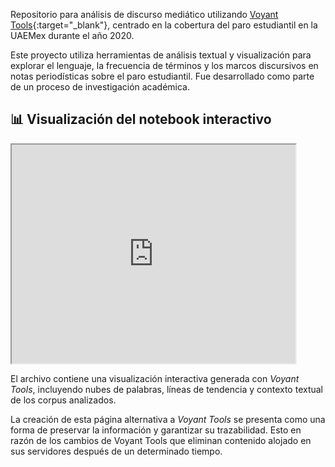 
Repositorio para análisis de discurso mediático utilizando [Voyant Tools](https://voyant-tools.org/){:target="_blank"}, centrado en la cobertura del paro estudiantil en la UAEMex durante el año 2020.

Este proyecto utiliza herramientas de análisis textual y visualización para explorar el lenguaje, la frecuencia de términos y los marcos discursivos en notas periodísticas sobre el paro estudiantil. Fue desarrollado como parte de un proceso de investigación académica.

## 📊 Visualización del notebook interactivo
<body class=""><iframe style="width: 90%; height: 350px" src="https://voyant-tools.org/?corpus=6fbfc517623c32c34c0ae9764044dcad&amp;stopList=keywords-d70743f58e34d7bd56709f1a05af8fb5&amp;panels=cirrus%2Creader%2Ctrends%2Csummary%2Ccontexts"></iframe></body>

El archivo contiene una visualización interactiva generada con *Voyant Tools*, incluyendo nubes de palabras, líneas de tendencia y contexto textual de los corpus analizados.

La creación de esta página alternativa a *Voyant Tools* se presenta como una forma de preservar la información y garantizar su trazabilidad. Esto en razón de los cambios de Voyant Tools que eliminan contenido alojado en sus servidores después de un determinado tiempo.
